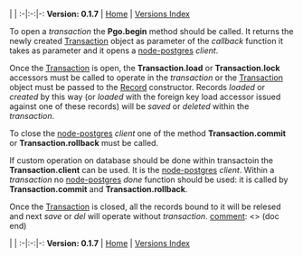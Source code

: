 
 | |
:-|:-:|-:
__Version: 0.1.7__ | [Home](Home.md) | [Versions Index](https://bitbucket.org/cicci/node-postgres-orm/src/master/doc/Index.md)

[comment]: <> (doc begin)
To open a _transaction_ the __Pgo.begin__ method should be called. It returns the newly
created [Transaction](Transaction.md) object as parameter of the _callback_ function it takes
as parameter and it opens a [node-postgres](https://www.npmjs.org/package/pg) _client_.

Once the [Transaction](Transaction.md) is open, the __Transaction.load__ or
__Transaction.lock__ accessors must be called to operate in the _transaction_ or the
[Transaction](Transaction.md) object must be passed to the [Record](Record.md)
constructor. Records _loaded_ or _created_ by this way (or _loaded_ with the foreign key load
accessor issued against one of these records) will be _saved_ or _deleted_ within the
_transaction_.

To close the [node-postgres](https://www.npmjs.org/package/pg) _client_ one of the method
__Transaction.commit__ or __Transaction.rollback__ must be called.

If custom operation on database should be done within transactoin the __Transaction.client__
can be used. It is the [node-postgres](https://www.npmjs.org/package/pg) _client_. Within a
_transaction_ no [node-postgres](https://www.npmjs.org/package/pg) _done_ function should be
used: it is called by __Transaction.commit__ and __Transaction.rollback__.

Once the [Transaction](Transaction.md) is closed, all the records bound to it will be relesed
and next _save_ or _del_ will operate without _transaction_.
[comment]: <> (doc end)

 | |
:-|:-:|-:
__Version: 0.1.7__ | [Home](Home.md) | [Versions Index](https://bitbucket.org/cicci/node-postgres-orm/src/master/doc/Index.md)
